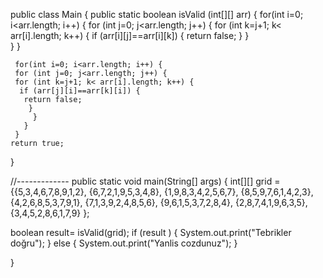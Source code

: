 public class Main 
{
  public static boolean isValid (int[][] arr) {
   for(int i=0; i<arr.length; i++) { 
    for (int j=0; j<arr.length; j++) {
     for (int k=j+1; k< arr[i].length; k++) {
      if (arr[i][j]==arr[i][k]) {
      return false;
      }
     }  
    } 
   }

     for(int i=0; i<arr.length; i++) { 
     for (int j=0; j<arr.length; j++) {
     for (int k=j+1; k< arr[i].length; k++) {
      if (arr[j][i]==arr[k][i]) {
       return false;
        }
         }  
       }
     }
    return true;
  }


  //-------------
   public static void main(String[] args) {
   int[][] grid =
   {{5,3,4,6,7,8,9,1,2},
   {6,7,2,1,9,5,3,4,8},
   {1,9,8,3,4,2,5,6,7},
   {8,5,9,7,6,1,4,2,3},
   {4,2,6,8,5,3,7,9,1},
   {7,1,3,9,2,4,8,5,6},
   {9,6,1,5,3,7,2,8,4},
   {2,8,7,4,1,9,6,3,5},
   {3,4,5,2,8,6,1,7,9}
   };
     
  
  boolean result= isValid(grid);
  if (result ) {
  System.out.print("Tebrikler doğru");
  }
 else {
   System.out.print("Yanlis cozdunuz");
 }

  }
